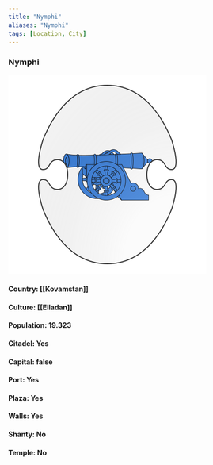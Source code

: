 ```yaml
---
title: "Nymphi"
aliases: "Nymphi"
tags: [Location, City]
---
```

### Nymphi
![](attachment/23ff94be8eecf4d99571eeff35b1512c.svg)

#### Country: [[Kovamstan]]

#### Culture: [[Elladan]]

#### Population: 19.323

#### Citadel: Yes

#### Capital: false

#### Port: Yes

#### Plaza: Yes

#### Walls: Yes

#### Shanty: No

#### Temple: No

